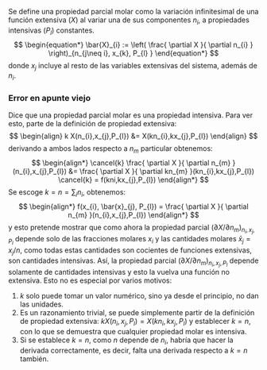 Se define una propiedad parcial molar como la variación infinitesimal de una función extensiva ($X$) al variar una de sus componentes $n_{i}$, a propiedades intensivas $(P_{l})$ constantes. 
$$
\begin{equation*}
\bar{X}_{i} := \left( \frac{ \partial X }{ \partial n_{i} }  \right)_{n_{j\neq i}, x_{k}, P_{l} }
\end{equation*}
$$
donde $x_j$ incluye al resto de las variables extensivas del sistema, además de $n_i$.
### Error en apunte viejo
Dice que una propiedad parcial molar es una propiedad intensiva. Para ver esto, parte de la definición de propiedad extensiva:
$$
\begin{align}
k X(n_{i},x_{j},P_{l}) &= X(kn_{i},kx_{j},P_{l})
\end{align}
$$
derivando a ambos lados respecto a $n_m$ particular obtenemos:
$$
\begin{align*}
\cancel{k} \frac{ \partial X }{ \partial n_{m} }(n_{i},x_{j},P_{l})  &= \frac{ \partial X }{ \partial kn_{m} }(kn_{i},kx_{j},P_{l}) \cancel{k} = f(kni,kx_{j},P_{l})
\end{align*}
$$
Se escoge $k=n = \sum_{i} n_{i}$, obtenemos:
$$
\begin{align*}
f(x_{i}, \bar{x}_{j}, P_{l}) = \frac{ \partial X }{ \partial n_{m} }(n_{i},x_{j},P_{l})
\end{align*}
$$
y esto pretende mostrar que como ahora la propiedad parcial $(\partial X / \partial n_{m})_{n_{i},x_{j},P_{l}}$ depende solo de las fracciones molares $x_i$ y las cantidades molares $\bar{x}_j=x_j/n$, como todas estas cantidades son cocientes de funciones extensivas, son cantidades intensivas. Así, la propiedad parcial $(\partial X / \partial n_{m})_{n_{i},x_{j},P_{l}}$ depende solamente de cantidades intensivas y esto la vuelva una función no extensiva. 
Esto no es especial por varios motivos:
1) $k$ solo puede tomar un valor numérico, sino ya desde el principio, no dan las unidades. 
2) Es un razonamiento trivial, se puede simplemente partir de la definición de propiedad extensiva: $k X(n_{i},x_{j},P_{l}) = X(kn_{i},kx_{j},P_{l})$ y establecer $k=n$, con lo que se demuestra que cualquier propiedad molar es intensiva. 
3) Si se establece $k=n$, como $n$ depende de $n_i$, habría que hacer la derivada correctamente, es decir, falta una derivada respecto a $k=n$ también.

